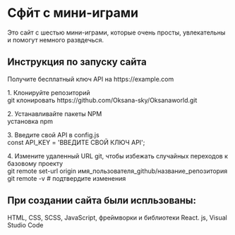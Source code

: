 <h1>Сфйт с мини-играми</h1>
<p>Это сайт с шестью мини-играми, которые очень просты, увлекательны и помогут немного развдечься.</p>
<h2>Инструкция по запуску сайта</h2>
<p>Получите бесплатный ключ API на https://example.com</p>
<p>1. Клонируйте репозиторий<br>git клонировать https://github.com/Oksana-sky/Oksanaworld.git</p>
<p>2. Устанавливайте пакеты NPM<br>установка npm</p>
<p>3. Введите свой API в config.js<br>const API_KEY = 'ВВЕДИТЕ СВОЙ КЛЮЧ API';</p>
<p>4. Измените удаленный URL git, чтобы избежать случайных переходов к базовому проекту<br>
git remote set-url origin имя_пользователя_github/название_репозитория<br>
git remote -v # подтвердите изменения</p>
<h2>При создании сайта были испльзованы:</h2>
<p> HTML, CSS, SCSS, JavaScript, фреймворки и библиотеки React. js, Visual Studio Code</p>
